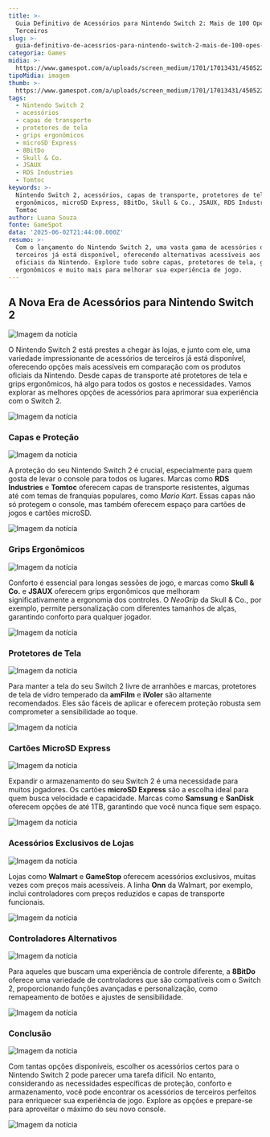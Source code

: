 ```yaml
---
title: >-
  Guia Definitivo de Acessórios para Nintendo Switch 2: Mais de 100 Opções de
  Terceiros
slug: >-
  guia-definitivo-de-acessrios-para-nintendo-switch-2-mais-de-100-opes-de-terceiros
categoria: Games
midia: >-
  https://www.gamespot.com/a/uploads/screen_medium/1701/17013431/4505227-switch2accessoriesroundup.jpg
tipoMidia: imagem
thumb: >-
  https://www.gamespot.com/a/uploads/screen_medium/1701/17013431/4505227-switch2accessoriesroundup.jpg
tags:
  - Nintendo Switch 2
  - acessórios
  - capas de transporte
  - protetores de tela
  - grips ergonômicos
  - microSD Express
  - 8BitDo
  - Skull & Co.
  - JSAUX
  - RDS Industries
  - Tomtoc
keywords: >-
  Nintendo Switch 2, acessórios, capas de transporte, protetores de tela, grips
  ergonômicos, microSD Express, 8BitDo, Skull & Co., JSAUX, RDS Industries,
  Tomtoc
author: Luana Souza
fonte: GameSpot
data: '2025-06-02T21:44:00.000Z'
resumo: >-
  Com o lançamento do Nintendo Switch 2, uma vasta gama de acessórios de
  terceiros já está disponível, oferecendo alternativas acessíveis aos produtos
  oficiais da Nintendo. Explore tudo sobre capas, protetores de tela, grips
  ergonômicos e muito mais para melhorar sua experiência de jogo.
---
```

## A Nova Era de Acessórios para Nintendo Switch 2

![Imagem da notícia](https://www.gamespot.com/a/uploads/original/1595/15950357/4505098-mariokartworld.png)

O Nintendo Switch 2 está prestes a chegar às lojas, e junto com ele, uma variedade impressionante de acessórios de terceiros já está disponível, oferecendo opções mais acessíveis em comparação com os produtos oficiais da Nintendo. Desde capas de transporte até protetores de tela e grips ergonômicos, há algo para todos os gostos e necessidades. Vamos explorar as melhores opções de acessórios para aprimorar sua experiência com o Switch 2.

![Imagem da notícia](https://www.gamespot.com/a/uploads/original/1595/15950357/4505090-horipiranhaplantcamera.png)

### Capas e Proteção

![Imagem da notícia](https://www.gamespot.com/a/uploads/original/1595/15950357/4505089-poweraswitch2controllers.jpg)

A proteção do seu Nintendo Switch 2 é crucial, especialmente para quem gosta de levar o console para todos os lugares. Marcas como **RDS Industries** e **Tomtoc** oferecem capas de transporte resistentes, algumas até com temas de franquias populares, como *Mario Kart*. Essas capas não só protegem o console, mas também oferecem espaço para cartões de jogos e cartões microSD.

![Imagem da notícia](https://www.gamespot.com/a/uploads/original/1595/15950357/4505088-jsaux.jpg)

### Grips Ergonômicos

![Imagem da notícia](https://www.gamespot.com/a/uploads/original/1595/15950357/4504865-onnmicrosdexpressthumbnail.png)

Conforto é essencial para longas sessões de jogo, e marcas como **Skull & Co.** e **JSAUX** oferecem grips ergonômicos que melhoram significativamente a ergonomia dos controles. O *NeoGrip* da Skull & Co., por exemplo, permite personalização com diferentes tamanhos de alças, garantindo conforto para qualquer jogador.

![Imagem da notícia](https://www.gamespot.com/a/uploads/original/1595/15950357/4505091-skull%26co.jpg)

### Protetores de Tela

![Imagem da notícia](https://www.gamespot.com/a/uploads/original/1595/15950357/4505084-tomtoc.jpg)

Para manter a tela do seu Switch 2 livre de arranhões e marcas, protetores de tela de vidro temperado da **amFilm** e **iVoler** são altamente recomendados. Eles são fáceis de aplicar e oferecem proteção robusta sem comprometer a sensibilidade ao toque.

![Imagem da notícia](https://www.gamespot.com/a/uploads/original/1595/15950357/4505086-walmartnintendoswitch2.png)

### Cartões MicroSD Express

![Imagem da notícia](https://www.gamespot.com/a/uploads/original/1595/15950357/4504838-bestbuyultimatestarterkit.png)

Expandir o armazenamento do seu Switch 2 é uma necessidade para muitos jogadores. Os cartões **microSD Express** são a escolha ideal para quem busca velocidade e capacidade. Marcas como **Samsung** e **SanDisk** oferecem opções de até 1TB, garantindo que você nunca fique sem espaço.

![Imagem da notícia](https://www.gamespot.com/a/uploads/original/1595/15950357/4504830-gamestopswitchaccessories.jpg)

### Acessórios Exclusivos de Lojas

![Imagem da notícia](https://www.gamespot.com/a/uploads/original/1595/15950357/4504828-nintendoswitch2screenprotectors-roundup.png)

Lojas como **Walmart** e **GameStop** oferecem acessórios exclusivos, muitas vezes com preços mais acessíveis. A linha **Onn** da Walmart, por exemplo, inclui controladores com preços reduzidos e capas de transporte funcionais.

![Imagem da notícia](https://www.gamespot.com/a/uploads/original/1595/15950357/4505092-nintendoswitch2wheels.png)

### Controladores Alternativos

![Imagem da notícia](https://www.gamespot.com/a/uploads/original/1595/15950357/4505093-spigen%2Bivolergrips.png)

Para aqueles que buscam uma experiência de controle diferente, a **8BitDo** oferece uma variedade de controladores que são compatíveis com o Switch 2, proporcionando funções avançadas e personalização, como remapeamento de botões e ajustes de sensibilidade.

![Imagem da notícia](https://www.gamespot.com/a/uploads/original/1595/15950357/4505094-nintendoswitch2genericcases.png)

### Conclusão

![Imagem da notícia](https://www.gamespot.com/a/uploads/original/1595/15950357/4504816-8bitdoultimate2.jpg)

Com tantas opções disponíveis, escolher os acessórios certos para o Nintendo Switch 2 pode parecer uma tarefa difícil. No entanto, considerando as necessidades específicas de proteção, conforto e armazenamento, você pode encontrar os acessórios de terceiros perfeitos para enriquecer sua experiência de jogo. Explore as opções e prepare-se para aproveitar o máximo do seu novo console.

![Imagem da notícia](https://www.gamespot.com/a/uploads/original/1595/15950357/4504818-nintendoswitch2accessories.jpg)
